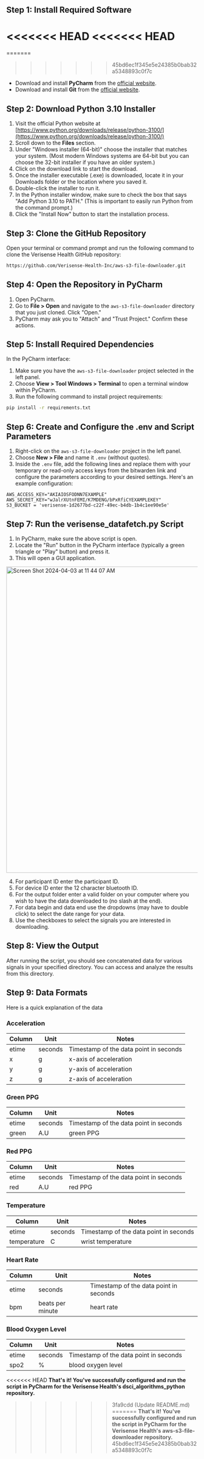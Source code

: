 ## Step 1: Install Required Software

<<<<<<< HEAD
<<<<<<< HEAD
=======
=======
>>>>>>> 45bd6ec1f345e5e24385b0bab32a5348893c0f7c
- Download and install **PyCharm** from the [official website](https://www.jetbrains.com/pycharm/download/).
- Download and install **Git** from the [official website](https://git-scm.com/downloads).

## Step 2: Download Python 3.10 Installer

1. Visit the official Python website at [https://www.python.org/downloads/release/python-3100/](https://www.python.org/downloads/release/python-3100/)
2. Scroll down to the **Files** section.
3. Under "Windows installer (64-bit)" choose the installer that matches your system. (Most modern Windows systems are 64-bit but you can choose the 32-bit installer if you have an older system.)
4. Click on the download link to start the download.
5. Once the installer executable (.exe) is downloaded, locate it in your Downloads folder or the location where you saved it.
6. Double-click the installer to run it.
7. In the Python installer window, make sure to check the box that says "Add Python 3.10 to PATH." (This is important to easily run Python from the command prompt.)
8. Click the "Install Now" button to start the installation process.

## Step 3: Clone the GitHub Repository

Open your terminal or command prompt and run the following command to clone the Verisense Health GitHub repository:

```bash
https://github.com/Verisense-Health-Inc/aws-s3-file-downloader.git
```

## Step 4: Open the Repository in PyCharm

1. Open PyCharm.
2. Go to **File > Open** and navigate to the `aws-s3-file-downloader` directory that you just cloned. Click "Open."
3. PyCharm may ask you to "Attach" and "Trust Project." Confirm these actions.

## Step 5: Install Required Dependencies

In the PyCharm interface:

1. Make sure you have the `aws-s3-file-downloader` project selected in the left panel.
2. Choose **View > Tool Windows > Terminal** to open a terminal window within PyCharm.
3. Run the following command to install project requirements:

```bash
pip install -r requirements.txt
```

## Step 6: Create and Configure the .env and Script Parameters

1. Right-click on the `aws-s3-file-downloader` project in the left panel.
2. Choose **New > File** and name it `.env` (without quotes).
3. Inside the `.env` file, add the following lines and replace them with your temporary or read-only access keys from the bitwarden link and configure the parameters according to your desired settings. Here's an example configuration:

```
AWS_ACCESS_KEY="AKIAIOSFODNN7EXAMPLE"
AWS_SECRET_KEY="wJalrXUtnFEMI/K7MDENG/bPxRfiCYEXAMPLEKEY"
S3_BUCKET = 'verisense-1d2677bd-c22f-49ec-b4db-1b4c1ee90e5e'
```

## Step 7: Run the verisense_datafetch.py Script

1. In PyCharm, make sure the above script is open.
2. Locate the "Run" button in the PyCharm interface (typically a green triangle or "Play" button) and press it.
3. This will open a GUI application.

<img width="804" alt="Screen Shot 2024-04-03 at 11 44 07 AM" src="https://github.com/Verisense-Health-Inc/aws-s3-file-downloader/assets/162383276/bbe20c97-3913-415a-adf6-53da2105da70">

4. For participant ID enter the participant ID.
5. For device ID enter the 12 character bluetooth ID.
6. For the output folder enter a valid folder on your computer where you wish to have the data downloaded to (no slash at the end).
7. For data begin and data end use the dropdowns (may have to double click) to select the date range for your data.
8. Use the checkboxes to select the signals you are interested in downloading.
## Step 8: View the Output

After running the script, you should see concatenated data for various signals in your specified directory. You can access and analyze the results from this directory.

## Step 9: Data Formats

Here is a quick explanation of the data

### Acceleration
| Column | Unit | Notes |
| --- | --- | --- |
| etime | seconds | Timestamp of the data point in seconds |
| x | g | x-axis of acceleration |
| y | g | y-axis of acceleration |
| z | g | z-axis of acceleration |

### Green PPG
| Column | Unit | Notes |
| --- | --- | --- |
| etime | seconds | Timestamp of the data point in seconds |
| green | A.U | green PPG |

### Red PPG
| Column | Unit | Notes |
| --- | --- | --- |
| etime | seconds | Timestamp of the data point in seconds |
| red | A.U | red PPG |

### Temperature
| Column | Unit | Notes |
| --- | --- | --- |
| etime | seconds | Timestamp of the data point in seconds |
| temperature | C | wrist temperature |

### Heart Rate
| Column | Unit | Notes |
| --- | --- | --- |
| etime | seconds | Timestamp of the data point in seconds |
| bpm | beats per minute | heart rate |

### Blood Oxygen Level
| Column | Unit | Notes |
| --- | --- | --- |
| etime | seconds | Timestamp of the data point in seconds |
| spo2 | % | blood oxygen level |

<<<<<<< HEAD
**That's it! You've successfully configured and run the script in PyCharm for the Verisense Health's dsci_algorithms_python repository.**
>>>>>>> 3fa9cdd (Update README.md)
=======
**That's it! You've successfully configured and run the script in PyCharm for the Verisense Health's aws-s3-file-downloader repository.**
>>>>>>> 45bd6ec1f345e5e24385b0bab32a5348893c0f7c
